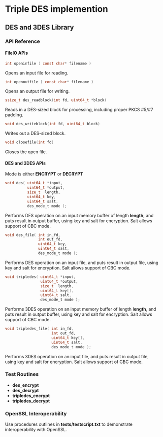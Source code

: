# Triple DES implemention
## DES and 3DES Library
### API Reference
#### FileIO APIs
```C
int openinfile ( const char* filename )
```
Opens an input file for reading.
```C
int openoutfile ( const char* filename )
```
Opens an output file for writing.
```C
ssize_t des_readblock(int fd, uint64_t *block)
```
Reads in a DES-sized block for processing, including proper PKCS #5/#7 padding.
```C
void des_writeblock(int fd, uint64_t block)
```
Writes out a DES-sized block.
```C
void closefile(int fd)
```
Closes the open file.

#### DES and 3DES APIs

Mode is either __ENCRYPT__ or __DECRYPT__

```C
void des( uint64_t *input, 
          uint64_t *output,
          size_t  length,
          uint64_t key,
          uint64_t salt,
          des_mode_t mode );
```
Performs DES operation on an input memory buffer of length __length__, and puts result in output buffer, using key and salt for encryption.  Salt allows support of CBC mode.
```C
void des_file( int in_fd, 
               int out_fd,
               uint64_t key,
               uint64_t salt,
               des_mode_t mode );
```
Performs DES operation on an input file, and puts result in output file, using key and salt for encryption.  Salt allows support of CBC mode.
```C
void tripledes( uint64_t *input, 
                uint64_t *output,
                size_t  length,
                uint64_t key[],
                uint64_t salt,
                des_mode_t mode );
```
Performs 3DES operation on an input memory buffer of length __length__, and puts result in output buffer, using key and salt for encryption.  Salt allows support of CBC mode.
```C
void tripledes_file( int in_fd,
                     int out_fd,
                     uint64_t key[],
                     uint64_t salt,
                     des_mode_t mode );
```
Performs 3DES operation on an input file, and puts result in output file, using key and salt for encryption.  Salt allows support of CBC mode.

### Test Routines
* __des_encrypt__
* __des_decrypt__
* __tripledes_encrypt__
* __tripledes_decrypt__
### OpenSSL Interoperability
Use procedures outlines in __tests/testscript.txt__ to demonstrate interoperability with OpenSSL.
